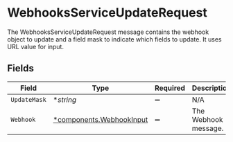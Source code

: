 # WebhooksServiceUpdateRequest

The WebhooksServiceUpdateRequest message contains the webhook object to update and a field mask to indicate which fields to update. It uses URL value for input.


## Fields

| Field                                                               | Type                                                                | Required                                                            | Description                                                         |
| ------------------------------------------------------------------- | ------------------------------------------------------------------- | ------------------------------------------------------------------- | ------------------------------------------------------------------- |
| `UpdateMask`                                                        | **string*                                                           | :heavy_minus_sign:                                                  | N/A                                                                 |
| `Webhook`                                                           | [*components.WebhookInput](../../models/components/webhookinput.md) | :heavy_minus_sign:                                                  | The Webhook message.                                                |